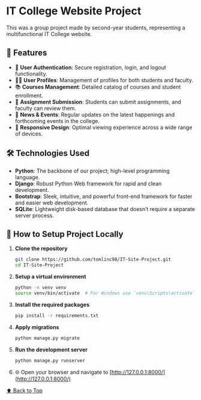 # IT College Website Project

This was a group project made by second-year students, representing a multifunctional IT College website. 

## 🚀 Features
- 🛂 **User Authentication**: Secure registration, login, and logout functionality.
- 🧑‍💼 **User Profiles**: Management of profiles for both students and faculty.
- 📚 **Courses Management**: Detailed catalog of courses and student enrollment.
- 📝 **Assignment Submission**: Students can submit assignments, and faculty can review them.
- 📰 **News & Events**: Regular updates on the latest happenings and forthcoming events in the college.
- 📱 **Responsive Design**: Optimal viewing experience across a wide range of devices.

## 🛠️ Technologies Used
- **Python**: The backbone of our project; high-level programming language.
- **Django**: Robust Python Web framework for rapid and clean development.
- **Bootstrap**: Sleek, intuitive, and powerful front-end framework for faster and easier web development.
- **SQLite**: Lightweight disk-based database that doesn’t require a separate server process.

## 🏁 How to Setup Project Locally
1. **Clone the repository**
   ```sh
   git clone https://github.com/tomlinc98/IT-Site-Project.git
   cd IT-Site-Project
   ```

2. **Setup a virtual environment**
   ```sh
   python -m venv venv
   source venv/bin/activate  # For Windows use `venv\Scripts\activate`
   ```

3. **Install the required packages**
   ```sh
   pip install -r requirements.txt
   ```

4. **Apply migrations**
   ```sh
   python manage.py migrate
   ```

5. **Run the development server**
   ```sh
   python manage.py runserver
   ```

6. 🌐 Open your browser and navigate to [http://127.0.0.1:8000/](http://127.0.0.1:8000/)

[⬆️ Back to Top](#it-college-website-project-🏫🖥️)
